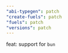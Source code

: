 ```yaml
---
"abi-typegen": patch
"create-fuels": patch
"fuels": patch
"versions": patch
---
```


feat: support for `bun`
